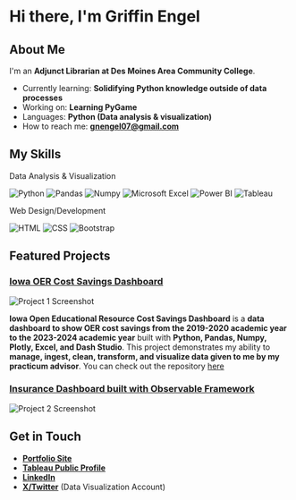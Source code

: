 # Hi there, I'm Griffin Engel

## About Me

I'm an **Adjunct Librarian at Des Moines Area Community College**.

- Currently learning: **Solidifying Python knowledge outside of data processes** 
- Working on: **Learning PyGame**
- Languages: **Python (Data analysis & visualization)**
- How to reach me: **<gnengel07@gmail.com>**

## My Skills

Data Analysis & Visualization
  
![Python](https://img.shields.io/badge/Python-FFD43B?style=for-the-badge&logo=python&logoColor=blue)
![Pandas](https://img.shields.io/badge/Pandas-2C2D72?style=for-the-badge&logo=pandas&logoColor=white)
![Numpy](https://img.shields.io/badge/Numpy-777BB4?style=for-the-badge&logo=numpy&logoColor=white)
![Microsoft Excel](https://img.shields.io/badge/Microsoft_Excel-217346?style=for-the-badge&logo=microsoft-excel&logoColor=white)
![Power BI](https://img.shields.io/badge/PowerBI-F2C811?style=for-the-badge&logo=Power%20BI&logoColor=black)
![Tableau](https://img.shields.io/badge/Tableau-E97627?style=for-the-badge&logo=Tableau&logoColor=white)


Web Design/Development

![HTML](https://img.shields.io/badge/HTML5-E34F26?style=for-the-badge&logo=html5&logoColor=white)
![CSS](https://img.shields.io/badge/CSS3-1572B6?style=for-the-badge&logo=css3&logoColor=white)
![Bootstrap](https://img.shields.io/badge/Bootstrap-563D7C?style=for-the-badge&logo=bootstrap&logoColor=white)

## Featured Projects

### [Iowa OER Cost Savings Dashboard](http://s-lib007.lib.uiowa.edu:8050/)

![Project 1 Screenshot](oer-dash.png)

**Iowa Open Educational Resource Cost Savings Dashboard** is a **data dashboard to show OER cost savings from the 2019-2020 academic year to the 2023-2024 academic year** built with **Python, Pandas, Numpy, Plotly, Excel, and Dash Studio**. This project demonstrates my ability to **manage, ingest, clean, transform, and visualize data given to me by my practicum advisor**. You can check out the repository [here](https://github.com/GriffEngel/practicum-dash-app)

### [Insurance Dashboard built with Observable Framework](https://griffin-engel.observablehq.cloud/insurance-dashboard/)

![Project 2 Screenshot](https://github.com/GriffEngel/GriffEngel/assets/125166144/319e6e11-c1a2-452e-91a7-6766c4d528db)

## Get in Touch

- [**Portfolio Site**](https://griffengel.github.io/)
- [**Tableau Public Profile**](https://public.tableau.com/app/profile/griffin.engel/vizzes)
- [**LinkedIn**](https://www.linkedin.com/in/griffin-engel-066b12224/)
- [**X/Twitter**](https://twitter.com/DataVizGriff) (Data Visualization Account)


<!---
CoreSNK/CoreSNK is a ✨ special ✨ repository because its `README.md` (this file) appears on your GitHub profile.
You can click the Preview link to take a look at your changes.
--->
